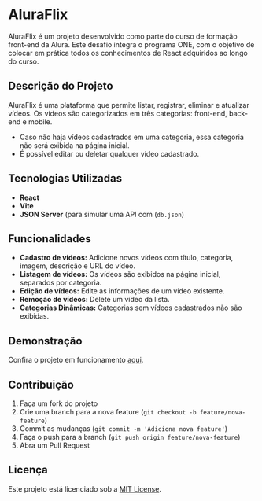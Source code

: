 # AluraFlix

AluraFlix é um projeto desenvolvido como parte do curso de formação front-end da Alura. Este desafio integra o programa ONE, com o objetivo de colocar em prática todos os conhecimentos de React adquiridos ao longo do curso.

## Descrição do Projeto

AluraFlix é uma plataforma que permite listar, registrar, eliminar e atualizar vídeos. Os vídeos são categorizados em três categorias: front-end, back-end e mobile.

- Caso não haja vídeos cadastrados em uma categoria, essa categoria não será exibida na página inicial.
- É possível editar ou deletar qualquer vídeo cadastrado.

## Tecnologias Utilizadas

- **React**
- **Vite**
- **JSON Server** (para simular uma API com (`db.json`)

## Funcionalidades

- **Cadastro de vídeos:** Adicione novos vídeos com título, categoria, imagem, descrição e URL do vídeo.
- **Listagem de vídeos:** Os vídeos são exibidos na página inicial, separados por categoria.
- **Edição de vídeos:** Edite as informações de um vídeo existente.
- **Remoção de vídeos:** Delete um vídeo da lista.
- **Categorias Dinâmicas:** Categorias sem vídeos cadastrados não são exibidas.

## Demonstração

Confira o projeto em funcionamento [aqui](https://alura-flix-olive.vercel.app).

## Contribuição

1. Faça um fork do projeto
2. Crie uma branch para a nova feature (`git checkout -b feature/nova-feature`)
3. Commit as mudanças (`git commit -m 'Adiciona nova feature'`)
4. Faça o push para a branch (`git push origin feature/nova-feature`)
5. Abra um Pull Request

## Licença

Este projeto está licenciado sob a [MIT License](LICENSE).

